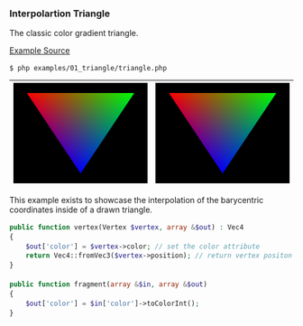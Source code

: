 ### Interpolartion Triangle 

The classic color gradient triangle.

[Example Source](examples/01_triangle/)

```
$ php examples/01_triangle/triangle.php
```

| ![Triangle Example](image.tga.png?raw=true) | ![Triangle Example](image.tga.png?raw=true) |
|------------------------------------------------------------------|------------------------------------------------------------------|

This example exists to showcase the interpolation of the barycentric coordinates inside of a drawn triangle.

```php 
public function vertex(Vertex $vertex, array &$out) : Vec4
{
    $out['color'] = $vertex->color; // set the color attribute
    return Vec4::fromVec3($vertex->position); // return vertex positon
}

public function fragment(array &$in, array &$out)
{
    $out['color'] = $in['color']->toColorInt();
}
```
